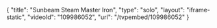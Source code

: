 {
    "title": "Sunbeam Steam Master Iron",
    "type": "solo",
    "layout": "iframe-static",
    "videoId": "109986052",
    "url": "\/tvpembed\/109986052"
}